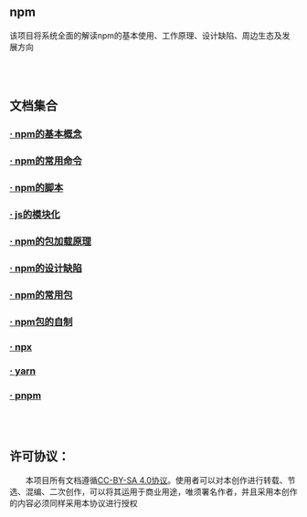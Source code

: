 ## npm
该项目将系统全面的解读npm的基本使用、工作原理、设计缺陷、周边生态及发展方向

<br/>
<br/>

## 文档集合
### [· npm的基本概念](./doc/npm的基本概念.txt)
### [· npm的常用命令](./doc/npm的常用命令.txt)
### [· npm的脚本](./doc/npm的脚本.txt)
### [· js的模块化](./doc/js的模块化.txt)
### [· npm的包加载原理](./doc/npm的包加载原理.txt)
### [· npm的设计缺陷](./doc/npm的设计缺陷.txt)
### [· npm的常用包](./doc/npm的常用包.txt)
### [· npm包的自制](./doc/npm包的自制.txt)
### [· npx](./doc/npx.txt)
### [· yarn](./doc/yarn.txt)
### [· pnpm](./doc/pnpm.txt)

<br/>
<br/>

## 许可协议：
&emsp;&emsp;本项目所有文档遵循[CC-BY-SA 4.0协议](https://creativecommons.org/licenses/by-sa/4.0/deed.zh)。使用者可以对本创作进行转载、节选、混编、二次创作，可以将其运用于商业用途，唯须署名作者，并且采用本创作的内容必须同样采用本协议进行授权
